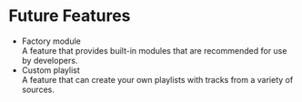 # Future Features

- Factory module  
A feature that provides built-in modules that are recommended for use by developers.
- Custom playlist  
A feature that can create your own playlists with tracks from a variety of sources.